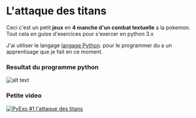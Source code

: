 # L'attaque des titans
Ceci c'est un petit **jeux** en **4 manche d'un combat textuelle** a la pokemon. Tout cela en guise d'exercices pour s'exercer en python 3.x

J'ai utiliser le langage [langage Python](https://www.python.org/). pour le programmer du a un apprentisage que je fait en ce moment. 

### Resultat du programme python 
![alt text](https://image.noelshack.com/fichiers/2018/26/5/1530227560-attaquedestitant.png)

### Petite video
[![PyExo #1 l'attaque des titans](https://image.noelshack.com/fichiers/2018/26/5/1530229330-python.jpeg)](https://www.youtube.com/watch?v=rzFngFt73oI "PyExo #1 l'attaque des titans")
